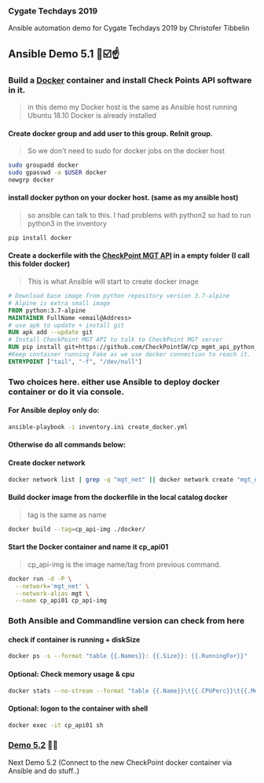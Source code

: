 ### Cygate Techdays 2019
Ansible automation demo for Cygate Techdays 2019 by Christofer Tibbelin

## Ansible Demo 5.1 :whale::ballot_box_with_check::point_up:

### Build a [Docker](https://www.docker.com/) container and install Check Points API software in it.

> in this demo my Docker host is the same as Ansible host running Ubuntu 18.10
> Docker is already installed

#### Create docker group and add user to this group. ReInit group.
> So we don't need to sudo for docker jobs on the docker host
```sh
sudo groupadd docker
sudo gpasswd -a $USER docker
newgrp docker
```

#### install docker python on your docker host. (same as my ansible host)
> so ansible can talk to this. I had problems with python2 so had to run python3 in the inventory
```sh
pip install docker
```

#### Create a dockerfile with the [CheckPoint MGT API](https://github.com/CheckPointSW/cp_mgmt_api_python_sdk) in a empty folder (I call this folder docker)
> This is what Ansible will start to create docker image
```dockerfile
# Download base image from python repository version 3.7-alpine
# Alpine is extra small image
FROM python:3.7-alpine
MAINTAINER FullName <email@Address>
# use apk to update + install git
RUN apk add --update git
# Install CheckPoint MGT API to talk to CheckPoint MGT server
RUN pip install git+https://github.com/CheckPointSW/cp_mgmt_api_python_sdk
#Keep container running Fake as we use docker connection to reach it.
ENTRYPOINT ["tail", "-f", "/dev/null"]
```

### Two choices here. either use Ansible to deploy docker container or do it via console.
#### For Ansible deploy only do:
```sh
ansible-playbook -i inventory.ini create_docker.yml
```

#### Otherwise do all commands below:
#### Create docker network
```sh
docker network list | grep -q "mgt_net" || docker network create "mgt_net"
```

#### Build docker image from the dockerfile in the local catalog docker
> tag is the same as name
```sh
docker build --tag=cp_api-img ./docker/
```

#### Start the Docker container and name it cp_api01
> cp_api-img is the image name/tag from previous command.
```sh
docker run -d -P \
  --network='mgt_net' \
  --network-alias mgt \
  --name cp_api01 cp_api-img
```

### Both Ansible and Commandline version can check from here
#### check if container is running + diskSize
```sh
docker ps -s --format "table {{.Names}}: {{.Size}}: {{.RunningFor}}"
```

#### Optional: Check memory usage & cpu
```sh
docker stats --no-stream --format "table {{.Name}}\t{{.CPUPerc}}\t{{.MemUsage}}"
```

#### Optional: logon to the container with shell
```sh
docker exec -it cp_api01 sh
```

### [Demo 5.2](../demo5_2/) :whale::metal:
Next Demo 5.2 (Connect to the new CheckPoint docker container via Ansible and do stuff..)
